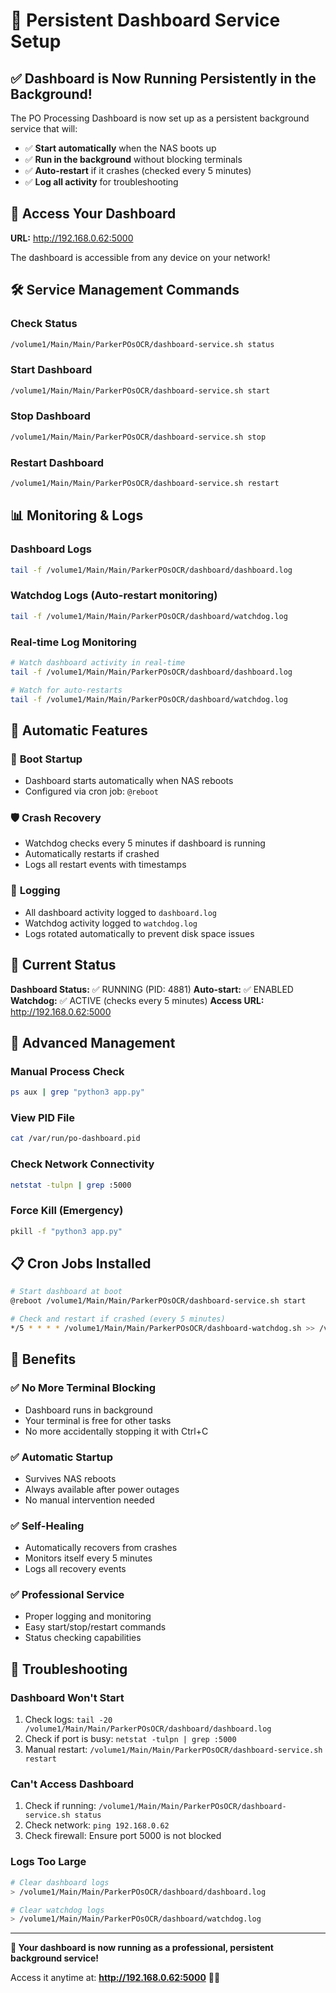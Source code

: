 # 🚀 Persistent Dashboard Service Setup

## ✅ Dashboard is Now Running Persistently in the Background!

The PO Processing Dashboard is now set up as a persistent background service that will:
- ✅ **Start automatically** when the NAS boots up
- ✅ **Run in the background** without blocking terminals
- ✅ **Auto-restart** if it crashes (checked every 5 minutes)
- ✅ **Log all activity** for troubleshooting

## 📱 Access Your Dashboard

**URL:** http://192.168.0.62:5000

The dashboard is accessible from any device on your network!

## 🛠️ Service Management Commands

### Check Status
```bash
/volume1/Main/Main/ParkerPOsOCR/dashboard-service.sh status
```

### Start Dashboard
```bash
/volume1/Main/Main/ParkerPOsOCR/dashboard-service.sh start
```

### Stop Dashboard
```bash
/volume1/Main/Main/ParkerPOsOCR/dashboard-service.sh stop
```

### Restart Dashboard
```bash
/volume1/Main/Main/ParkerPOsOCR/dashboard-service.sh restart
```

## 📊 Monitoring & Logs

### Dashboard Logs
```bash
tail -f /volume1/Main/Main/ParkerPOsOCR/dashboard/dashboard.log
```

### Watchdog Logs (Auto-restart monitoring)
```bash
tail -f /volume1/Main/Main/ParkerPOsOCR/dashboard/watchdog.log
```

### Real-time Log Monitoring
```bash
# Watch dashboard activity in real-time
tail -f /volume1/Main/Main/ParkerPOsOCR/dashboard/dashboard.log

# Watch for auto-restarts
tail -f /volume1/Main/Main/ParkerPOsOCR/dashboard/watchdog.log
```

## 🔄 Automatic Features

### 🚀 **Boot Startup**
- Dashboard starts automatically when NAS reboots
- Configured via cron job: `@reboot`

### 🛡️ **Crash Recovery**
- Watchdog checks every 5 minutes if dashboard is running
- Automatically restarts if crashed
- Logs all restart events with timestamps

### 📝 **Logging**
- All dashboard activity logged to `dashboard.log`
- Watchdog activity logged to `watchdog.log`
- Logs rotated automatically to prevent disk space issues

## 🎯 Current Status

**Dashboard Status:** ✅ RUNNING (PID: 4881)
**Auto-start:** ✅ ENABLED 
**Watchdog:** ✅ ACTIVE (checks every 5 minutes)
**Access URL:** http://192.168.0.62:5000

## 🔧 Advanced Management

### Manual Process Check
```bash
ps aux | grep "python3 app.py"
```

### View PID File
```bash
cat /var/run/po-dashboard.pid
```

### Check Network Connectivity
```bash
netstat -tulpn | grep :5000
```

### Force Kill (Emergency)
```bash
pkill -f "python3 app.py"
```

## 📋 Cron Jobs Installed

```bash
# Start dashboard at boot
@reboot /volume1/Main/Main/ParkerPOsOCR/dashboard-service.sh start

# Check and restart if crashed (every 5 minutes)
*/5 * * * * /volume1/Main/Main/ParkerPOsOCR/dashboard-watchdog.sh >> /volume1/Main/Main/ParkerPOsOCR/dashboard/watchdog.log 2>&1
```

## 🎉 Benefits

### ✅ **No More Terminal Blocking**
- Dashboard runs in background
- Your terminal is free for other tasks
- No more accidentally stopping it with Ctrl+C

### ✅ **Automatic Startup**
- Survives NAS reboots
- Always available after power outages
- No manual intervention needed

### ✅ **Self-Healing**
- Automatically recovers from crashes
- Monitors itself every 5 minutes
- Logs all recovery events

### ✅ **Professional Service**
- Proper logging and monitoring
- Easy start/stop/restart commands
- Status checking capabilities

## 🚨 Troubleshooting

### Dashboard Won't Start
1. Check logs: `tail -20 /volume1/Main/Main/ParkerPOsOCR/dashboard/dashboard.log`
2. Check if port is busy: `netstat -tulpn | grep :5000`
3. Manual restart: `/volume1/Main/Main/ParkerPOsOCR/dashboard-service.sh restart`

### Can't Access Dashboard
1. Check if running: `/volume1/Main/Main/ParkerPOsOCR/dashboard-service.sh status`
2. Check network: `ping 192.168.0.62`
3. Check firewall: Ensure port 5000 is not blocked

### Logs Too Large
```bash
# Clear dashboard logs
> /volume1/Main/Main/ParkerPOsOCR/dashboard/dashboard.log

# Clear watchdog logs  
> /volume1/Main/Main/ParkerPOsOCR/dashboard/watchdog.log
```

---

**🎉 Your dashboard is now running as a professional, persistent background service!**

Access it anytime at: **http://192.168.0.62:5000** 📱✨
